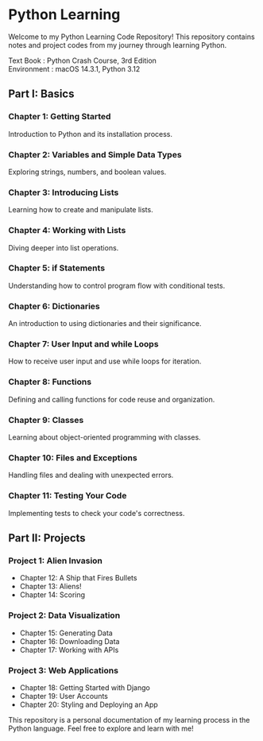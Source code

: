 # Python Learning

Welcome to my Python Learning Code Repository! This repository contains notes and project codes from my journey through
learning Python.

Text Book : Python Crash Course, 3rd Edition  
Environment : macOS 14.3.1, Python 3.12

## Part I: Basics

### Chapter 1: Getting Started

Introduction to Python and its installation process.

### Chapter 2: Variables and Simple Data Types

Exploring strings, numbers, and boolean values.

### Chapter 3: Introducing Lists

Learning how to create and manipulate lists.

### Chapter 4: Working with Lists

Diving deeper into list operations.

### Chapter 5: if Statements

Understanding how to control program flow with conditional tests.

### Chapter 6: Dictionaries

An introduction to using dictionaries and their significance.

### Chapter 7: User Input and while Loops

How to receive user input and use while loops for iteration.

### Chapter 8: Functions

Defining and calling functions for code reuse and organization.

### Chapter 9: Classes

Learning about object-oriented programming with classes.

### Chapter 10: Files and Exceptions

Handling files and dealing with unexpected errors.

### Chapter 11: Testing Your Code

Implementing tests to check your code's correctness.

## Part II: Projects

### Project 1: Alien Invasion

- Chapter 12: A Ship that Fires Bullets
- Chapter 13: Aliens!
- Chapter 14: Scoring

### Project 2: Data Visualization

- Chapter 15: Generating Data
- Chapter 16: Downloading Data
- Chapter 17: Working with APIs

### Project 3: Web Applications

- Chapter 18: Getting Started with Django
- Chapter 19: User Accounts
- Chapter 20: Styling and Deploying an App

This repository is a personal documentation of my learning process in the Python language. Feel free to explore and
learn with me!

